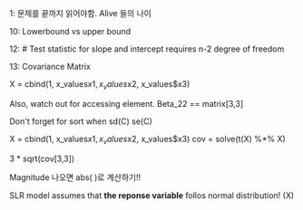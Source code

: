 1: 문제를 끝까지 읽어야함. Alive 들의 나이

10: Lowerbound vs upper bound

12: # Test statistic for slope and intercept requires n-2 degree of freedom

13: Covariance Matrix 

X = cbind(1, x_values$x1, x_values$x2, x_values$x3)

Also, watch out for accessing element. Beta_22 == matrix[3,3]

Don't forget for sort when sd(C) se(C)



X = cbind(1, x_values$x1, x_values$x2, x_values$x3)
cov = solve(t(X) %*% X)

3 * sqrt(cov[3,3])



Magnitude 나오면 abs( )로 계산하기!!



SLR model assumes that **the reponse variable** follos normal distribution! (X)